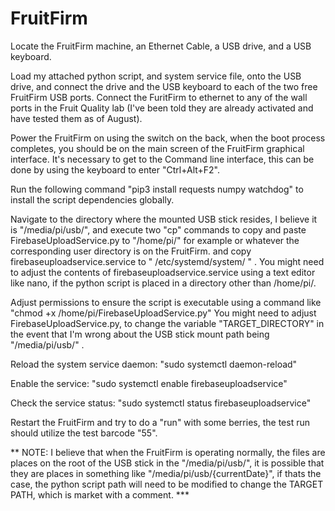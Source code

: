 # FruitFirm
Locate the FruitFirm machine, an Ethernet Cable, a USB drive, and a USB keyboard.

Load my attached python script, and system service file, onto the USB drive, and connect the drive and the USB keyboard to each of the two free FruitFirm USB ports. Connect the FuritFirm to ethernet to any of the wall ports in the Fruit Quality lab (I've been told they are already activated and have tested them as of August).

Power the FruitFirm on using the switch on the back, when the boot process completes, you should be on the main screen of the FruitFirm graphical interface. It's necessary to get to the Command line interface, this can be done by using the keyboard to enter "Ctrl+Alt+F2". 

Run the following command "pip3 install requests numpy watchdog" to install the script dependencies globally.

Navigate to the directory where the mounted USB stick resides, I believe it is "/media/pi/usb/", and execute two "cp" commands to copy and paste FirebaseUploadService.py to "/home/pi/" for example or whatever the corresponding user directory is on the FruitFirm. and copy firebaseuploadservice.service to " /etc/systemd/system/ " . You might need to adjust the contents of firebaseuploadservice.service using a text editor like nano, if the python script is placed in a directory other than /home/pi/. 

Adjust permissions to ensure the script is executable using a command like "chmod +x /home/pi/FirebaseUploadService.py"
You might need to adjust FirebaseUploadService.py, to change the variable "TARGET_DIRECTORY" in the event that I'm wrong about the USB stick mount path being "/media/pi/usb/" . 

Reload the system service daemon: "sudo systemctl daemon-reload"

Enable the service: "sudo systemctl enable firebaseuploadservice"

Check the service status: "sudo systemctl status firebaseuploadservice"

Restart the FruitFirm and try to do a "run" with some berries, the test run should utilize the test barcode "55".

** NOTE: I believe that when the FruitFirm is operating normally, the files are places on the root of the USB stick in the "/media/pi/usb/", it is possible that they are places in something like "/media/pi/usb/{currentDate}", if thats the case, the python script path will need to be modified to change the TARGET PATH, which is market with a comment. ​***
